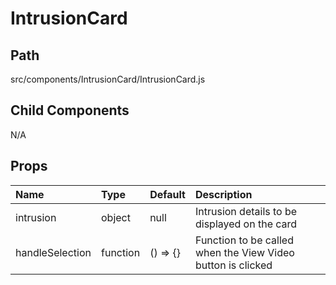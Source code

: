 # IntrusionCard

## Path
src/components/IntrusionCard/IntrusionCard.js

## Child Components
N/A

## Props

| Name | Type | Default  | Description |
|:-----|:-----|:---------|:-----|
| intrusion | object | null     | Intrusion details to be displayed on the card |
| handleSelection | function | () => {} | Function to be called when the View Video button is clicked |

